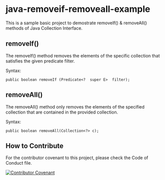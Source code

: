 # java-removeif-removeall-example
This is a sample basic project to demostrate removeIf() & removeAll() methods of Java Collection Interface.

## removeIf()
The removeIf() method removes the elements of the specific collection that satisfies the given predicate filter.

Syntax:

```
public boolean removeIf (Predicate<?  super E>  filter);
```

## removeAll()
The removeAll() method only removes the elements of the specified collection that are contained in the provided collection.

Syntax:

```
public boolean removeAll(Collection<?> c);
```

## How to Contribute

For the contributor covenant to this project, please check the Code of Conduct file.

[![Contributor Covenant](https://img.shields.io/badge/Contributor%20Covenant-2.1-4baaaa.svg)](code_of_conduct.md)


